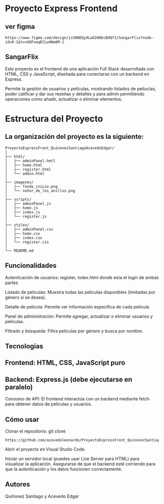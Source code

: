 # Proyecto Express Frontend

## ver figma
```
https://www.figma.com/design/jsS0NEQy9LwGIH0bcBdQf1/SangarFlix?node-id=0-1&t=vUQFvwqECLw4Na6M-1

```
 
## SangarFlix
Este proyecto es el frontend de una aplicación Full Stack desarrollada con HTML, CSS y JavaScript,
diseñada para conectarse con un backend en Express. 

Permite la gestión de usuarios y películas, mostrando listados de peliuclas, poder calificar y dar sus reseñas y detalles y para admin permitiendo operaciones como añadir, actualizar o eliminar elementos.


 # Estructura del Proyecto
 ## La organización del proyecto es la siguiente:
```
ProyectoExpressFront_QuinonezSantiagoAcevedoEdgar/
│
├── html/
│   ├── adminPanel.hmtl          
│   ├── home.html          
│   ├── register.html        
│   └── admin.html           
│
├── imagenes/
│   ├── fondo_inicio.png         
│   └── señor_de_los_anillos.png             
│
├── scripts/
│   ├── adminPanel.js               
│   ├── home.js               
│   ├── index.js               
│   └── register.js            
│
├── styles/
│   ├── adminPanel.css            
│   ├── home.css            
│   ├── index.css            
│   └── register.css      
│
└── README.md               
```
## Funcionalidades
Autenticación de usuarios: 
register, index.html donde esta el login de ambas partes

Listado de películas: Muestra todas las películas disponibles (limitadas por género si se desea).

Detalle de película: Permite ver información específica de cada película.

Panel de administración: Permite agregar, actualizar o eliminar usuarios y películas.

Filtrado y búsqueda: Filtra películas por género y busca por nombre.

## Tecnologías
## Frontend: HTML, CSS, JavaScript puro

## Backend: Express.js (debe ejecutarse en paralelo)


Consumo de API: El frontend interactúa con un backend mediante fetch para obtener datos de películas y usuarios.


## Cómo usar
Clonar el repositorio:
git clone 
```
https://github.com/acevedoleonardo/ProyectoExpressFront_QuinonezSantiagoAcevedoEdgar.git

```


Abrir el proyecto en Visual Studio Code.

Iniciar un servidor local (puedes usar Live Server para HTML) para visualizar la aplicación.
Asegurarse de que el backend esté corriendo para que la autenticación y los datos funcionen correctamente.



## Autores
Quiñonez Santiago y 
Acevedo Edgar
